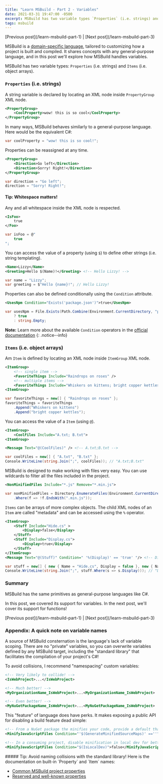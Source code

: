 ```yaml
---
title: "Learn MSBuild - Part 2 - Variables"
date: 2021-03-31 19:47:00 -0500
excerpt: MSBuild has two variable types `Properties` (i.e. strings) and `Items` (i.e. object arrays).
tags: msbuild
---
```


<div class="notice--info" markdown="1">
[Previous post](/learn-msbuild-part-1) | [Next post](/learn-msbuild-part-3)
</div>

MSBuild is a [domain-specific language](https://en.wikipedia.org/wiki/Domain-specific_language), tailored to customizing how a project is built and compiled. It shares concepts with any general-purpose language, and in this post we'll explore how MSBuild handles variables.

MSBuild has two variable types: `Properties` (i.e. strings) and `Items` (i.e. object arrays).

### `Properties` (i.e. strings)

A string variable is declared by locating an XML node inside `PropertyGroup` XML node.

```xml
<PropertyGroup>
    <CoolProperty>wow! this is so cool</CoolProperty>
</PropertyGroup>
```

In many ways, MSBuild behaves similarly to a general-purpose language. Here would be the equivalent C#:

```c#
var coolProperty = "wow! this is so cool!";
```

Properties can be reassigned at any time.

```xml
<PropertyGroup>
    <Direction>Go left</Direction>
    <Direction>Sorry! Right!</Direction>
</PropertyGroup>
```

```c#
var direction = "Go left";
direction = "Sorry! Right!";
```

<div class="notice--success" markdown="1">

<h4 class="no_toc"><i class="fas fa-lightbulb"></i> Tip: Whitespace matters!</h4>
Any and all whitespace inside the XML node is respected.

```xml
<IsFoo>
    true
</Foo>
```

```c#
var isFoo = @"
    true
";
```

</div>

You can access the value of a property (using `$`) to define other strings (i.e. string templating).

```xml
<Name>Lizzy</Name>
<Greeting>Hello $(Name)!</Greeting> <!-- Hello Lizzy! -->
```

```c#
var name = "Lizzy";
var greeting = $"Hello {name}!"; // Hello Lizzy!
```

Properties can also be defined conditionally using the `Condition` attribute.

```xml
<UsesNpm Condition="Exists('package.json')">true</UsesNpm>
```

```c#
var usesNpm = File.Exists(Path.Combine(Environment.CurrentDirectory, "package.json"))
    ? true
    : string.Empty;
```

**Note:** Learn more about the available `Condition` operators in the [official documentation](https://docs.microsoft.com/en-us/visualstudio/msbuild/msbuild-conditions)
{: .notice--info}

### `Items` (i.e. object arrays)

Am `Item` is defined by locating an XML node inside `ItemGroup` XML node.

```xml
<ItemGroup>
    <!-- single item -->
    <FavoriteThings Include="Raindrops on roses" />
    <!-- multiple items -->
    <FavoriteThings Include="Whiskers on kittens; bright copper kettles" />
<ItemGroup>
```

```c#
var favoriteThings = new[] { "Raindrops on roses" };
favoriteThings = favoriteThings
    .Append("Whiskers on kittens")
    .Append("bright copper kettles");
```

You can access the value of a `Item` (using `@`).

```xml
<ItemGroup>
    <CoolFiles Include="A.txt; B.txt">
<ItemGroup>

<Message Text="@(CoolFiles)" /> <!-- A.txt;B.txt -->
```

```c#
var coolFiles = new[] { "A.txt", "B.txt" };
Console.WriteLine(string.Join(";", coolFiles)); // "A.txt;B.txt"
```

MSBuild is designed to make working with files very easy. You can use wildcards to filter all the files included in the project.

```xml
<NonMinifiedFiles Include="*.js" Remove="*.min.js">
```

```c#
var nonMinifiedFiles = Directory.EnumerateFiles(Environment.CurrentDirectory, "*.js", SearchOption.AllDirectories)
    .Where(f => !f.EndsWith(".min.js"));
```

`Items` can be arrays of more complex objects. The child XML nodes of an `Item` are called "metadata" and can be accessed using the `%` operator.

```xml
<ItemGroup>
    <Stuff Include="Hide.cs" >
        <Display>false</Display>
    </Stuff>   
    <Stuff Include="Display.cs">
        <Display>true</Display>
    </Stuff>
</ItemGroup>
<Message Text="@(Stuff)" Condition=" '%(Display)' == 'true' "/> <!-- Display.cs -->
```

```c#
var stuff = new[] { new { Name = "Hide.cs", Display = false }, new { Name = "Display.cs", Display = true };
Console.WriteLine(string.Join(";", stuff.Where(s => s.Display))); // "Display.cs"
```

### Summary

MSBuild has the same primitives as general-purpose languages like C#.

In this post, we covered its support for variables. In the next post, we'll cover its support for functions!

<div class="notice--info" markdown="1">
[Previous post](/learn-msbuild-part-1) | [Next post](/learn-msbuild-part-3)
</div>

### Appendix: A quick note on variable names

A source of MSBuild consternation is the language's lack of variable scoping. There are no "private" variables, so you can overwrite variables defined by any MSBuild target, including the "standard library" that facilitates the compilation of your project's C#!

To avoid collisions, I recommend "namespacing" custom variables:

```xml
<!-- Very likely to collide! -->
<IsWebProject>...</IsWebProject>

<!-- Much better! -->
<MyOrganizationName_IsWebProject>...<MyOrganizationName_IsWebProject>

<!-- Even better! -->
<MyNuGetPackageName_IsWebProject>...<MyNuGetPackageName_IsWebProject>
```

This "feature" of language does have perks. It makes exposing a public API for disabling a build feature dead simple:

```xml
<!-- From a NuGet package the minifies your code, provide a default that can be overridden -->
<MinifyJavaScriptFiles Condition="'$(GenerateMinifiedSourceMaps)' ==''">true</MinifyJavaScriptFiles>

<!-- In a consuming project, disable minification in local dev for better performance -->
<MinifyJavaScriptFiles Condition="$(IsLocalDev)">false</MinifyJavaScriptFiles>
```

<div class="notice--info" markdown="1">
##### <i class="fas fa-lightbulb"></i> Tip: Avoid naming collisions with the standard library!
Here is the documentation on built-in `Property` and `Item` names:

- [Common MSBuild project properties](https://docs.microsoft.com/en-us/visualstudio/msbuild/common-msbuild-project-properties)
- [Reserved and well-known properties](https://docs.microsoft.com/en-us/visualstudio/msbuild/msbuild-reserved-and-well-known-properties)

</div>
